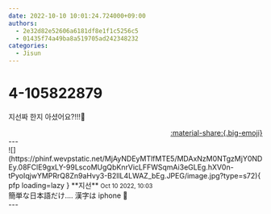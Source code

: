 ```yaml
---
date: 2022-10-10 10:01:24.724000+09:00
authors:
  - 2e32d82e52606a6181df8e1f1c5256c5
  - 01435f74a49ba8a519705ad242348232
categories:
  - Jisun
---
```


# 4-105822879

<div class="post-container" markdown="1">
<div class="content-container md-sidebar__scrollwrap" markdown="1">

지선짜 한지 아셨어요?!!!🐶

</div>
</div>

<div style="text-align: right;" markdown="1">
<a href="https://weverse.io/fromis9/fanpost/4-105822879" style="text-align: right;">:material-share:{.big-emoji}</a>
</div>
---

<div class="comments-container md-sidebar__scrollwrap" markdown="1">
<div class="comment" markdown="1">
<div class='id-container' markdown="1">
![](https://phinf.wevpstatic.net/MjAyNDEyMTlfMTE5/MDAxNzM0NTgzMjY0NDEy.08FClE9gxLY-99LscoMUgQbKnrVicLFFWSqmAi3eGLEg.hXV0n-tPyoIqjwYMPRrQ8Zn9aHvy3-B2llL4LWAZ_bEg.JPEG/image.jpg?type=s72){ pfp loading=lazy }
**<span class="artist">지선</span>** <small>Oct 10 2022, 10:03</small><br>
</div>
<div class='comment-body' markdown="1">
簡単な日本語だけ.... 漢字は iphone 🥴
</div>
</div>
</div>
---
